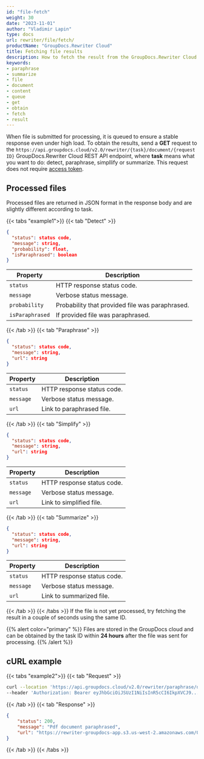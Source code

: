 ```yaml
---
id: "file-fetch"
weight: 30
date: "2023-11-01"
author: "Vladimir Lapin"
type: docs
url: rewriter/file/fetch/
productName: "GroupDocs.Rewriter Cloud"
title: Fetching file results
description: How to fetch the result from the GroupDocs.Rewriter Cloud queue.
keywords:
- paraphrase
- summarize
- file
- document
- content
- queue
- get
- obtain
- fetch
- result
---
```


When file is submitted for processing, it is queued to ensure a stable response even under high load. To obtain the results, send a **GET** request to the `https://api.groupdocs.cloud/v2.0/rewriter/{task}/document/{request ID}` GroupDocs.Rewriter Cloud REST API endpoint, where **task** means what you want to do: detect, paraphrase, simpllify or summarize. This request does not require [access token](/rewriter/authorization/).

## Processed files

Processed files are returned in JSON format in the response body and are slightly different according to task.

{{< tabs "example1">}}
{{< tab "Detect" >}}

```json
{
  "status": status code,
  "message": string,
  "probability": float,
  "isParaphrased": boolean
}
```

Property | Description
-------- | -----------
`status` | HTTP response status code.
`message` | Verbose status message.
`probability` | Probability that provided file was paraphrased.
`isParaphrased` | If provided file was paraphrased.
{{< /tab >}}
{{< tab "Paraphrase" >}}

```json
{
  "status": status code,
  "message": string,
  "url": string
}
```

Property | Description
-------- | -----------
`status` | HTTP response status code.
`message` | Verbose status message.
`url` | Link to paraphrased file.
{{< /tab >}}
{{< tab "Simplify" >}}

```json
{
  "status": status code,
  "message": string,
  "url": string
}
```

Property | Description
-------- | -----------
`status` | HTTP response status code.
`message` | Verbose status message.
`url` | Link to simplified file.
{{< /tab >}}
{{< tab "Summarize" >}}

```json
{
  "status": status code,
  "message": string,
  "url": string
}
```

Property | Description
-------- | -----------
`status` | HTTP response status code.
`message` | Verbose status message.
`url` | Link to summarized file.
{{< /tab >}}
{{< /tabs >}}
If the file is not yet processed, try fetching the result in a couple of seconds using the same ID.

{{% alert color="primary" %}} 
Files are stored in the GroupDocs cloud and can be obtained by the task ID within **24 hours** after the file was sent for processing.
{{% /alert %}}

## cURL example

{{< tabs "example2">}}
{{< tab "Request" >}}
```bash
curl --location 'https://api.groupdocs.cloud/v2.0/rewriter/paraphrase/document/dae5390e-3658-4bff-85bf-4a77cc04eaa5' \
--header 'Authorization: Bearer eyJhbGciOiJSUzI1NiIsInR5cCI6IkpXVCJ9...LxLejtsVFwrZpHA'
```
{{< /tab >}}
{{< tab "Response" >}}
```json
{
	"status": 200,
	"message": "Pdf document paraphrased",
	"url": "https://rewriter-groupdocs-app.s3.us-west-2.amazonaws.com/0cd7b09d-4d63-4bcd-a9a5-dfd72897aa17.pdf...ff474526313a24821e98"
}
```
{{< /tab >}}
{{< /tabs >}}
